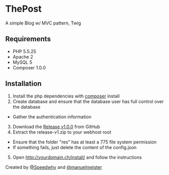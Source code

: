 # ThePost

A simple Blog w/ MVC pattern, Twig

## Requirements
* PHP 5.5.25
* Apache 2
* MySQL 5
* Composer 1.0.0

## Installation
1. Install the php dependencies with [composer](https://getcomposer.org/) install
2. Create database and ensure that the database user has full control over the database
  * Gather the authentication information
3. Download the [Release v1.0.0](https://github.com/ICT-BBC/inf-stube14-thepost/releases/download/v1.0.0/release-v1.zip) from GitHub
4. Extract the release-v1.zip to your webhost root
  * Ensure that the folder "res" has at least a 775 file system permission
  * If something fails, just delete the content of the config.json
5. Open http://yourdomain.ch/install/ and follow the instructions


Created by [@Speedwhy](https://github.com/Speedwhy) and [@manuelmeister](https://github.com/manuelmeister)
